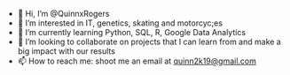 - 👋 Hi, I’m @QuinnxRogers
- 👀 I’m interested in IT, genetics, skating and motorcyc;es
- 🌱 I’m currently learning Python, SQL, R, Google Data Analytics
- 💞️ I’m looking to collaborate on projects that I can learn from and make a big impact with our results
- 📫 How to reach me: shoot me an email at quinn2k19@gmail.com 

<!---
Sochirussillo/Sochirussillo is a ✨ special ✨ repository because its `README.md` (this file) appears on your GitHub profile.
You can click the Preview link to take a look at your changes.
--->
